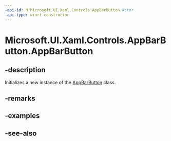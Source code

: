 ```yaml
---
-api-id: M:Microsoft.UI.Xaml.Controls.AppBarButton.#ctor
-api-type: winrt constructor
---
```


<!-- Method syntax
public AppBarButton()
-->

# Microsoft.UI.Xaml.Controls.AppBarButton.AppBarButton

## -description
Initializes a new instance of the [AppBarButton](appbarbutton.md) class.

## -remarks

## -examples

## -see-also
